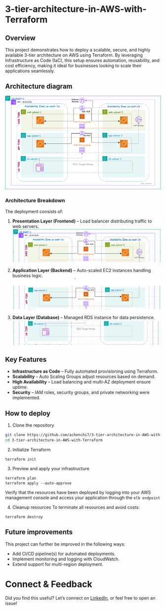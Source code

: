 # 3-tier-architecture-in-AWS-with-Terraform

## Overview
This project demonstrates how to deploy a scalable, secure, and highly available 3-tier architecture on AWS using Terraform. By leveraging Infrastructure as Code (IaC), this setup ensures automation, reusability, and cost efficiency, making it ideal for businesses looking to scale their applications seamlessly.

## Architecture diagram
![3-tier-arch](https://github.com/achenchi7/3-tier-architecture-in-AWS-with-Terraform/blob/main/assets/3-tier-arch-final.drawio.png)

### Architecture Breakdown
The deployment consists of:

1. **Presentation Layer (Frontend)** – Load balancer distributing traffic to web servers.
![presentation-layer](https://github.com/achenchi7/3-tier-architecture-in-AWS-with-Terraform/blob/main/assets/3-tier-web-tier-frontend.png)

2. **Application Layer (Backend)** – Auto-scaled EC2 instances handling business logic.
![app-tier](https://github.com/achenchi7/3-tier-architecture-in-AWS-with-Terraform/blob/main/assets/3-tier-app-tier.png)

3. **Data Layer (Database)** – Managed RDS instance for data persistence.
![data-tier](https://github.com/achenchi7/3-tier-architecture-in-AWS-with-Terraform/blob/main/assets/3-tier-db-tier.png)

## Key Features
- **Infrastructure as Code** – Fully automated provisioning using Terraform.
- **Scalability** – Auto Scaling Groups adjust resources based on demand.
- **High Availability** – Load balancing and multi-AZ deployment ensure uptime.
- **Security** – IAM roles, security groups, and private networking were implemented.

## How to deploy
1. Clone the repository
```bash
git clone https://github.com/achenchi7/3-tier-architecture-in-AWS-with-Terraform.git
cd 3-tier-architecture-in-AWS-with-Terraform
```
2. Initialize Terraform
```hcl
terraform init
```
3. Preview and apply your infrastructure
```
terraform plan
terraform apply --auto-approve
```
Verify that the resources have been deployed by logging into your AWS management console and access your application through the `elb endpoint`

4. Cleanup resources
To terminate all resources and avoid costs:
```hcl
terraform destroy
```

## Future improvements
This project can further be improved in the following ways:
- Add CI/CD pipeline(s) for automated deployments.
- Implement monitoring and logging with CloudWatch.
- Extend support for multi-region deployment.

# Connect & Feedback
Did you find this useful? Let’s connect on [LinkedIn](https://www.linkedin.com/in/jully-achenchi/), or feel free to open an issue!

